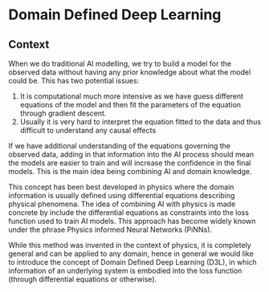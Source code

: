 # Domain Defined Deep Learning

## Context
When we do traditional AI modelling, we try to build a model for the observed data without having any prior knowledge about what the model could be. This has two potential issues:

1. It is computational much more intensive as we have guess different equations of the model and then fit the parameters of the equation through gradient descent.
2. Usually it is very hard to interpret the equation fitted to the data and thus difficult to understand any causal effects

If we have additional understanding of the equations governing the observed data, adding in that information into the AI process should mean the models are easier to train and will increase the confidence in the final models. This is the main idea being combining AI and domain knowledge.

This concept has been best developed in physics where the domain information is usually defined using differential equations describing physical phenomena. The idea of combining AI with physics is made concrete by include the differential equations as constraints into the loss function used to train AI models. This approach has become widely known under the phrase Physics informed Neural Networks (PiNNs).

While this method was invented in the context of physics, it is completely general and can be applied to any domain, hence in general we would like to introduce the concept of Domain Defined Deep Learning (D3L), in which information of an underlying system is embodied into the loss function (through differential equations or otherwise).

